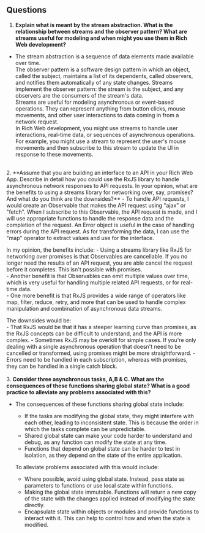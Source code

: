 
## Questions

1. **Explain what is meant by the stream abstraction. What is the relationship between
streams and the observer pattern? What are streams useful for modeling and when
might you use them in Rich Web development?**  
- The stream abstraction is a sequence of data elements made available over time.  
The observer pattern is a software design pattern in which an object, called the subject, maintains a list of its dependents, called observers, and notifies them automatically of any state changes. Streams implement the observer pattern: the stream is the subject, and any observers are the consumers of the stream's data.  
Streams are useful for modeling asynchronous or event-based operations. They can represent anything from button clicks, mouse movements, and other user interactions to data coming in from a network request.  
In Rich Web development, you might use streams to handle user interactions, real-time data, or sequences of asynchronous operations. For example, you might use a stream to represent the user's mouse movements and then subscribe to this stream to update the UI in response to these movements.   
<br>
2. **Assume that you are building an interface to an API in your Rich Web App. Describe in
detail how you could use the RxJS library to handle asynchronous network responses to
API requests. In your opinion, what are the benefits to using a streams library for
networking over, say, promises? And what do you think are the downsides?**  
- To handle API requests, I would create an Observable that makes the API request using "ajax" or "fetch". When I subscribe to this Observable, the API request is made, and I will use appropriate functions to handle the response data and the completion of the request. An Error object is useful in the case of handling errors during the API request. As for transforming the data, I can use the "map" operator to extract values and use for the interface. 
 
   In my opinion, the benefits include:
    - Using a streams library like RxJS for networking over promises is that Observables are cancellable. If you no longer need the results of an API request, you are able cancel the request before it completes. This isn't possible with promises.  
    - Another benefit is that Observables can emit multiple values over time, which is very useful for handling multiple related API requests, or for real-time data.  
    - One more benefit is that RxJS provides a wide range of operators like map, filter, reduce, retry, and more that can be used to handle complex manipulation and combination of asynchronous data streams.  
  
   The downsides would be:  
    - That RxJS would be that it has a steeper learning curve than promises, as the RxJS concepts can be difficult to understand, and the API is more complex. 
    - Sometimes RxJS may be overkill for simple cases. If you're only dealing with a single asynchronous operation that doesn't need to be cancelled or transformed, using promises might be more straightforward.
    - Errors need to be handled in each subscription, whereas with promises, they can be handled in a single catch block.  
<br>
3. **Consider three asynchronous tasks, A,B & C. What are the consequences of these
functions sharing global state? What is a good practice to alleviate any problems
associated with this?**  
  
- The consequences of these functions sharing global state include:
    - If the tasks are modifying the global state, they might interfere with each other, leading to inconsistent state. This is because the order in which the tasks complete can be unpredictable.
    - Shared global state can make your code harder to understand and debug, as any function can modify the state at any time.
    - Functions that depend on global state can be harder to test in isolation, as they depend on the state of the entire application.  

    To alleviate problems associated with this would include:
    - Where possible, avoid using global state. Instead, pass state as parameters to functions or use local state within functions.
    - Making the global state immutable. Functions will return a new copy of the state with the changes applied instead of modifying the state directly.
    - Encapsulate state within objects or modules and provide functions to interact with it. This can help to control how and when the state is modified.
